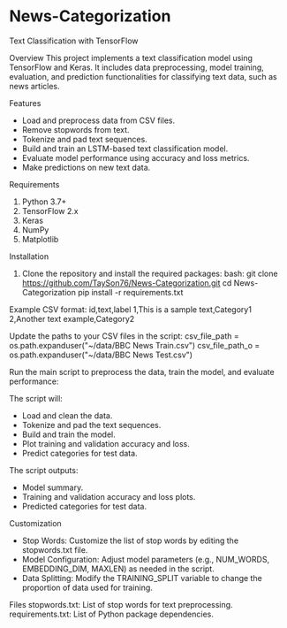 # News-Categorization
Text Classification with TensorFlow

Overview
This project implements a text classification model using TensorFlow and Keras. It includes data preprocessing, model training, evaluation, and prediction functionalities for classifying text data, such as news articles.

Features
  - Load and preprocess data from CSV files.
  - Remove stopwords from text.
  - Tokenize and pad text sequences.
  - Build and train an LSTM-based text classification model.
  - Evaluate model performance using accuracy and loss metrics.
  - Make predictions on new text data.

Requirements
1. Python 3.7+
2. TensorFlow 2.x
3. Keras
4. NumPy
5. Matplotlib


Installation
1. Clone the repository and install the required packages:
bash: git clone https://github.com/TaySon76/News-Categorization.git
cd News-Categorization
pip install -r requirements.txt

Example CSV format:
id,text,label
1,This is a sample text,Category1
2,Another text example,Category2

Update the paths to your CSV files in the script:
csv_file_path = os.path.expanduser("~/data/BBC News Train.csv")
csv_file_path_o = os.path.expanduser("~/data/BBC News Test.csv")

Run the main script to preprocess the data, train the model, and evaluate performance:

The script will:
  - Load and clean the data.
  - Tokenize and pad the text sequences.
  - Build and train the model.
  - Plot training and validation accuracy and loss.
  - Predict categories for test data.

The script outputs:
  - Model summary.
  - Training and validation accuracy and loss plots.
  - Predicted categories for test data.


Customization
  - Stop Words: Customize the list of stop words by editing the stopwords.txt file.
  - Model Configuration: Adjust model parameters (e.g., NUM_WORDS, EMBEDDING_DIM, MAXLEN) as needed in the script.
  - Data Splitting: Modify the TRAINING_SPLIT variable to change the proportion of data used for training.


Files
stopwords.txt: List of stop words for text preprocessing.
requirements.txt: List of Python package dependencies.
